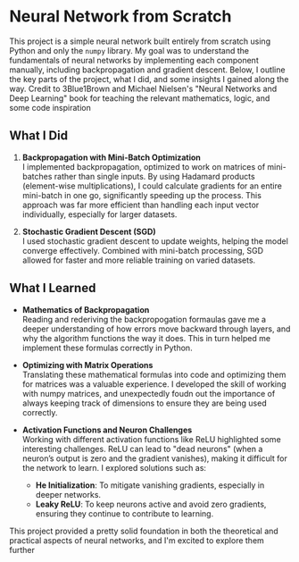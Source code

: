 # Neural Network from Scratch

This project is a simple neural network built entirely from scratch using Python and only the `numpy` library. My goal was to understand the fundamentals of neural networks by implementing each component manually, including backpropagation and gradient descent. Below, I outline the key parts of the project, what I did, and some insights I gained along the way. Credit to 3Blue1Brown and Michael Nielsen's "Neural Networks and Deep Learning" book for teaching the relevant mathematics, logic, and some code inspiration

## What I Did

1. **Backpropagation with Mini-Batch Optimization**  
   I implemented backpropagation, optimized to work on matrices of mini-batches rather than single inputs. By using Hadamard products (element-wise multiplications), I could calculate gradients for an entire mini-batch in one go, significantly speeding up the process. This approach was far more efficient than handling each input vector individually, especially for larger datasets.

2. **Stochastic Gradient Descent (SGD)**  
   I used stochastic gradient descent to update weights, helping the model converge effectively. Combined with mini-batch processing, SGD allowed for faster and more reliable training on varied datasets.

## What I Learned

- **Mathematics of Backpropagation**  
   Reading and rederiving the backpropogation formaulas gave me a deeper understanding of how errors move backward through layers, and why the algorithm functions the way it does. This in turn helped me implement these formulas correctly in Python.

- **Optimizing with Matrix Operations**  
   Translating these mathematical formulas into code and optimizing them for matrices was a valuable experience. I developed the skill of working with numpy matrices, and unexpectedly foudn out the importance of always keeping track of dimensions to ensure they are being used correctly.

- **Activation Functions and Neuron Challenges**  
   Working with different activation functions like ReLU highlighted some interesting challenges. ReLU can lead to "dead neurons" (when a neuron’s output is zero and the gradient vanishes), making it difficult for the network to learn. I explored solutions such as:
   - **He Initialization**: To mitigate vanishing gradients, especially in deeper networks.
   - **Leaky ReLU**: To keep neurons active and avoid zero gradients, ensuring they continue to contribute to learning.

This project provided a pretty solid foundation in both the theoretical and practical aspects of neural networks, and I'm excited to explore them further

